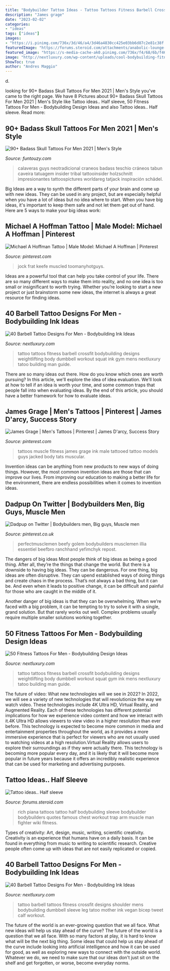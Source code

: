 ```yaml
---
title: "Bodybuilder Tattoo Ideas - Tattoo Tattoos Fitness Barbell Crossfit Bodybuilding Designs Weightlifting Body Dumbbell Workout Squat Ink Gym Mens Nextluxury Tatoo Building Man Guide"
description: "James grage"
date: "2023-02-02"
categories:
- "ideas"
tags: ["ideas"]
images:
- "https://i.pinimg.com/736x/3d/46/a4/3d46a4830cc425e03bb6d87c2e81c38f.jpg"
featuredImage: "https://forums.steroid.com/attachments/anabolic-lounge-off-topic-discussion/144767d1381290191-tattoo-ideas-half-sleeve-image-507398459.jpg"
featured_image: "https://s-media-cache-ak0.pinimg.com/736x/f4/68/6b/f4686bfa26739daeca720debf27e9b3f.jpg"
image: "http://nextluxury.com/wp-content/uploads/cool-bodybuilding-fitness-squat-rack-with-kettle-ball-tattoo-on-man.jpg"
ShowToc: true
author: "Andres Maggio"
---
```



d.

	

		
looking for 90+ Badass Skull Tattoos For Men 2021 | Men&#039;s Style you've came to the right page. We have 8 Pictures about 90+ Badass Skull Tattoos For Men 2021 | Men&#039;s Style like Tattoo ideas.. Half sleeve, 50 Fitness Tattoos For Men - Bodybuilding Design Ideas and also Tattoo ideas.. Half sleeve. Read more:
		
    
## 90+ Badass Skull Tattoos For Men 2021 | Men&#039;s Style

<img loading=lazy src="https://menshairstyle.funtouzy.com/wp-content/uploads/2019/07/Badass-Skull-Tattoos-For-Men-2019-44.jpg" onerror="this.onerror=null;this.src='https://tse2.mm.bing.net/th?id=OIP.LFOdfYQP1h5PG4lI0MpNqgHaI4&amp;pid=15.1';" alt="90+ Badass Skull Tattoos For Men 2021 | Men&#039;s Style">

_Source: funtouzy.com_

>calaveras guys neotradicional craneos badass teschio cráneos tabun caveira tatuagem insider tribal tattooinsider holzschnitt impresionantes tattoospictures worldareg tatjack inspiración schädel. 

	

Big Ideas are a way to synth the different parts of your brain and come up with new ideas. They can be used in any project, but are especially helpful when you have a lot of ideas but no idea where to start. When you have big ideas, it's important to keep them safe and not let them get out of hand. Here are 5 ways to make your big ideas work: 

    
## Michael A Hoffman Tattoo | Male Model: Michael A Hoffman | Pinterest

<img loading=lazy src="https://s-media-cache-ak0.pinimg.com/736x/f4/68/6b/f4686bfa26739daeca720debf27e9b3f.jpg" onerror="this.onerror=null;this.src='https://tse2.mm.bing.net/th?id=OIP.ZTNdXLbYAUfn2iWc6HpFBAHaLy&amp;pid=15.1';" alt="Michael A Hoffman Tattoo | Male Model: Michael A Hoffman | Pinterest">

_Source: pinterest.com_

>jock frat keefe muscled toomanyhotguys. 

	

Ideas are a powerful tool that can help you take control of your life. There are so many different ways to make them into reality, and no one idea is too small or insignificant to worth trying. Whether you’re looking to start a new project or just brainstorm some new ideas, the internet is always a great resource for finding ideas.

    
## 40 Barbell Tattoo Designs For Men - Bodybuilding Ink Ideas

<img loading=lazy src="http://nextluxury.com/wp-content/uploads/manly-barbell-tattoo-design-ideas-for-men.jpg" onerror="this.onerror=null;this.src='https://tse3.mm.bing.net/th?id=OIP.wXllOfX0G5xPjGLPoE30bAHaHa&amp;pid=15.1';" alt="40 Barbell Tattoo Designs For Men - Bodybuilding Ink Ideas">

_Source: nextluxury.com_

>tattoo tattoos fitness barbell crossfit bodybuilding designs weightlifting body dumbbell workout squat ink gym mens nextluxury tatoo building man guide. 

	

There are so many ideas out there. How do you know which ones are worth pursuing? In this article, we'll explore the idea of idea evaluation. We'll look at how to tell if an idea is worth your time, and some common traps that people fall into when evaluating ideas. By the end of this article, you should have a better framework for how to evaluate ideas.

    
## James Grage | Men&#039;s Tattoos | Pinterest | James D&#039;arcy, Success Story

<img loading=lazy src="https://s-media-cache-ak0.pinimg.com/736x/af/6d/27/af6d279a15b3078abc52a572b9acacc0.jpg" onerror="this.onerror=null;this.src='https://tse3.mm.bing.net/th?id=OIP.yqKSJXpmLx1WSoaeMcQjUgHaLH&amp;pid=15.1';" alt="James Grage | Men&#039;s Tattoos | Pinterest | James D&#039;arcy, Success Story">

_Source: pinterest.com_

>tattoos muscle fitness james grage ink male tattooed tattoo models guys jacked body tats muscular. 

	

Invention ideas can be anything from new products to new ways of doing things. However, the most common invention ideas are those that can improve our lives. From improving our education to making a better life for the environment, there are endless possibilities when it comes to invention ideas.

    
## Dadpup On Twitter | Bodybuilders Men, Big Guys, Muscle Men

<img loading=lazy src="https://i.pinimg.com/736x/3d/46/a4/3d46a4830cc425e03bb6d87c2e81c38f.jpg" onerror="this.onerror=null;this.src='https://tse4.mm.bing.net/th?id=OIP.6vnt7pwYkct7aS6t6HuHrAHaKd&amp;pid=15.1';" alt="Dadpup on Twitter | Bodybuilders men, Big guys, Muscle men">

_Source: pinterest.co.uk_

>perfectmusclemen beefy golem bodybuilders musclemen illia essentiel beefbro ranchhand yefimchyk repost. 

	

The dangers of big ideas
Most people think of big ideas as being a good thing. After all, they’re the things that change the world. But there is a downside to having big ideas. They can be dangerous.
For one thing, big ideas are often disruptive. They can upend established ways of doing things and create chaos in the process. That’s not always a bad thing, but it can be. And even when it leads to positive change, it can be difficult and painful for those who are caught in the middle of it.

Another danger of big ideas is that they can be overwhelming. When we’re faced with a big problem, it can be tempting to try to solve it with a single, grand solution. But that rarely works out well. Complex problems usually require multiple smaller solutions working together.

    
## 50 Fitness Tattoos For Men - Bodybuilding Design Ideas

<img loading=lazy src="http://nextluxury.com/wp-content/uploads/cool-bodybuilding-fitness-squat-rack-with-kettle-ball-tattoo-on-man.jpg" onerror="this.onerror=null;this.src='https://tse2.mm.bing.net/th?id=OIP.RzoqlmjRnS-YCYULDOOptgHaHa&amp;pid=15.1';" alt="50 Fitness Tattoos For Men - Bodybuilding Design Ideas">

_Source: nextluxury.com_

>tattoo tattoos fitness barbell crossfit bodybuilding designs weightlifting body dumbbell workout squat gym ink mens nextluxury tatoo building man guide. 

	

The future of video: What new technologies will we see in 2022?
In 2022, we will see a variety of new technologies that will revolutionize the way we watch video. These technologies include 4K Ultra HD, Virtual Reality, and Augmented Reality. Each of these technologies has different potential implications for how we experience video content and how we interact with it.4K Ultra HD allows viewers to view video in a higher resolution than ever before. This technology is expected to become more common in media and entertainment properties throughout the world, as it provides a more immersive experience that is perfect for viewers who are not usually used to watching videos at a high resolution.Virtual Reality allows users to explore their surroundings as if they were actually there. This technology is becoming more popular every day, and it is likely that it will become more popular in future years because it offers an incredibly realistic experience that can be used for marketing and advertising purposes.

    
## Tattoo Ideas.. Half Sleeve

<img loading=lazy src="https://forums.steroid.com/attachments/anabolic-lounge-off-topic-discussion/144767d1381290191-tattoo-ideas-half-sleeve-image-507398459.jpg" onerror="this.onerror=null;this.src='https://tse2.mm.bing.net/th?id=OIP.3apgEmetMIguWqbWABC1CgHaHa&amp;pid=15.1';" alt="Tattoo ideas.. Half sleeve">

_Source: forums.steroid.com_

>rich piana tattoos tattoo half bodybuilding sleeve bodybuilder bodybuilders quotes famous chest workout trap arm muscle man fighter wiki fitness. 

	

Types of creativity: Art, design, music, writing, scientific creativity.
Creativity is an experience that humans have on a daily basis. It can be found in everything from music to writing to scientific research. Creative people often come up with ideas that are not easily replicated or copied.

    
## 40 Barbell Tattoo Designs For Men - Bodybuilding Ink Ideas

<img loading=lazy src="http://nextluxury.com/wp-content/uploads/mens-barbell-tattoo-design-inspiration.jpg" onerror="this.onerror=null;this.src='https://tse1.mm.bing.net/th?id=OIP.dV2sVmdS1R1VI0EnmBky5gHaHa&amp;pid=15.1';" alt="40 Barbell Tattoo Designs For Men - Bodybuilding Ink Ideas">

_Source: nextluxury.com_

>tattoo barbell tattoos fitness crossfit designs shoulder mens bodybuilding dumbbell sleeve leg tatoo mother ink vegan bicep tweet calf workout. 

	

The future of the world is an ever-growing question that we all face. What new ideas will help us stay ahead of the curve?
The future of the world is a question that we all face. With so many factors at play, it is hard to know what will be the next big thing. Some ideas that could help us stay ahead of the curve include looking into artificial intelligence and how it can be used for good, as well as exploring new ways to connect with the outside world. Whatever we do, we need to make sure that our ideas don't just sit on the shelf and get forgotten, or worse, become everyday norms.

